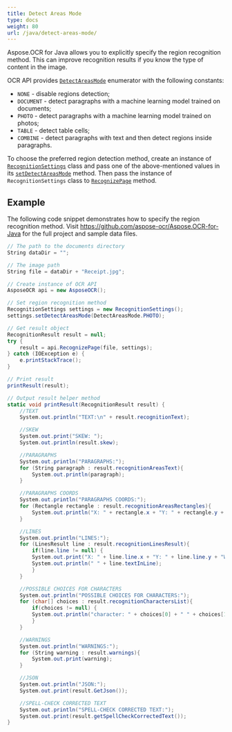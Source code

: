 ```yaml
---
title: Detect Areas Mode
type: docs
weight: 80
url: /java/detect-areas-mode/
---
```


Aspose.OCR for Java allows you to explicitly specify the region recognition method. This can improve recognition results if you know the type of content in the image.

OCR API provides [`DetectAreasMode`](https://apireference.aspose.com/ocr/java/com.aspose.ocr/DetectAreasMode) enumerator with the following constants:

- `NONE` - disable regions detection;
- `DOCUMENT` - detect paragraphs with a machine learning model trained on documents;
- `PHOTO` - detect paragraphs with a machine learning model trained on photos;
- `TABLE` - detect table cells;
- `COMBINE` - detect paragraphs with text and then detect regions inside paragraphs.

To choose the preferred region detection method, create an instance of [`RecognitionSettings`](https://apireference.aspose.com/ocr/java/com.aspose.ocr/RecognitionSettings) class and pass one of the above-mentioned values in its [`setDetectAreasMode`](https://reference.aspose.com/ocr/java/com.aspose.ocr/RecognitionSettings#setDetectAreasMode-com.aspose.ocr.DetectAreasMode-) method. Then pass the instance of `RecognitionSettings` class to [`RecognizePage`](https://apireference.aspose.com/ocr/java/com.aspose.ocr/AsposeOCR#RecognizePage) method.

## Example

The following code snippet demonstrates how to specify the region recognition method. Visit https://github.com/aspose-ocr/Aspose.OCR-for-Java for the full project and sample data files.

```csharp
// The path to the documents directory
String dataDir = "";

// The image path
String file = dataDir + "Receipt.jpg";

// Create instance of OCR API
AsposeOCR api = new AsposeOCR();

// Set region recognition method
RecognitionSettings settings = new RecognitionSettings();
settings.setDetectAreasMode(DetectAreasMode.PHOTO);

// Get result object
RecognitionResult result = null;
try {
	result = api.RecognizePage(file, settings);
} catch (IOException e) {
	e.printStackTrace();
}

// Print result
printResult(result);

// Output result helper method
static void printResult(RecognitionResult result) {
	//TEXT
	System.out.println("TEXT:\n" + result.recognitionText);

	//SKEW
	System.out.print("SKEW: ");
	System.out.println(result.skew);

	//PARAGRAPHS
	System.out.println("PARAGRAPHS:");    	
	for (String paragraph : result.recognitionAreasText){
		System.out.println(paragraph);
	}

	//PARAGRAPHS COORDS
	System.out.println("PARAGRAPHS COORDS:");
	for (Rectangle rectangle : result.recognitionAreasRectangles){
		System.out.println("X: " + rectangle.x + "Y: " + rectangle.y + "Width: " + rectangle.width + "Height: " + rectangle.height);
	}

	//LINES
	System.out.println("LINES:");
	for (LinesResult line : result.recognitionLinesResult){
		if(line.line != null) {
		System.out.print("X: " + line.line.x + "Y: " + line.line.y + "Width: " + line.line.width + "Height: " + line.line.height);
		System.out.println(" " + line.textInLine);
		}
	}

	//POSSIBLE CHOICES FOR CHARACTERS
	System.out.println("POSSIBLE CHOICES FOR CHARACTERS:");
	for (char[] choices : result.recognitionCharactersList){
		if(choices != null) {
		System.out.println("character: " + choices[0] + " " + choices[1] + " " + choices[2] + " " + choices[3] + " " + choices[4]);
		}
	}    	

	//WARNINGS
	System.out.println("WARNINGS:");
	for (String warning : result.warnings){
		System.out.print(warning);
	}

	//JSON
	System.out.println("JSON:");
	System.out.print(result.GetJson());

	//SPELL-CHECK CORRECTED TEXT
	System.out.println("SPELL-CHECK CORRECTED TEXT:");
	System.out.print(result.getSpellCheckCorrectedText());
}
```
